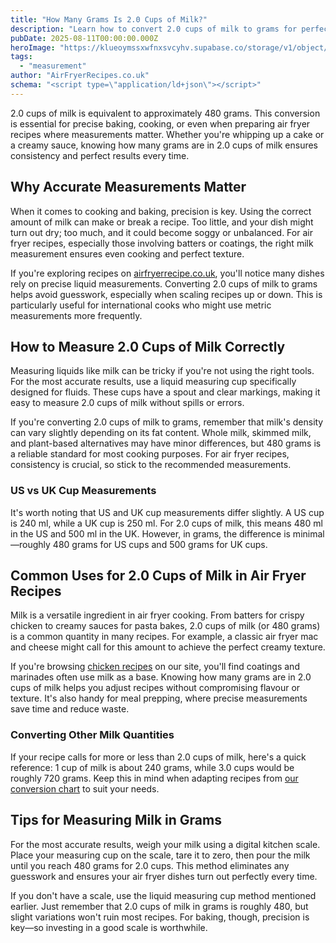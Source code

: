 ```yaml
---
title: "How Many Grams Is 2.0 Cups of Milk?"
description: "Learn how to convert 2.0 cups of milk to grams for perfect baking and cooking every time. Get precise measurements in seconds!"
pubDate: 2025-08-11T00:00:00.000Z
heroImage: "https://klueoymssxwfnxsvcyhv.supabase.co/storage/v1/object/public/md/how-many-grams-is-2-cups-of-milk-ac0938e3.webp"
tags:
  - "measurement"
author: "AirFryerRecipes.co.uk"
schema: "<script type=\"application/ld+json\"></script>"
---
```


<p>2.0 cups of milk is equivalent to approximately 480 grams. This conversion is essential for precise baking, cooking, or even when preparing air fryer recipes where measurements matter. Whether you're whipping up a cake or a creamy sauce, knowing how many grams are in 2.0 cups of milk ensures consistency and perfect results every time.</p>

<h2>Why Accurate Measurements Matter</h2>
<p>When it comes to cooking and baking, precision is key. Using the correct amount of milk can make or break a recipe. Too little, and your dish might turn out dry; too much, and it could become soggy or unbalanced. For air fryer recipes, especially those involving batters or coatings, the right milk measurement ensures even cooking and perfect texture.</p>
<p>If you're exploring recipes on <a href=https://www.airfryerrecipe.co.uk/recipes>airfryerrecipe.co.uk</a>, you'll notice many dishes rely on precise liquid measurements. Converting 2.0 cups of milk to grams helps avoid guesswork, especially when scaling recipes up or down. This is particularly useful for international cooks who might use metric measurements more frequently.</p>

<h2>How to Measure 2.0 Cups of Milk Correctly</h2>
<p>Measuring liquids like milk can be tricky if you're not using the right tools. For the most accurate results, use a liquid measuring cup specifically designed for fluids. These cups have a spout and clear markings, making it easy to measure 2.0 cups of milk without spills or errors.</p>
<p>If you're converting 2.0 cups of milk to grams, remember that milk's density can vary slightly depending on its fat content. Whole milk, skimmed milk, and plant-based alternatives may have minor differences, but 480 grams is a reliable standard for most cooking purposes. For air fryer recipes, consistency is crucial, so stick to the recommended measurements.</p>

<h3>US vs UK Cup Measurements</h3>
<p>It's worth noting that US and UK cup measurements differ slightly. A US cup is 240 ml, while a UK cup is 250 ml. For 2.0 cups of milk, this means 480 ml in the US and 500 ml in the UK. However, in grams, the difference is minimal—roughly 480 grams for US cups and 500 grams for UK cups.</p>

<h2>Common Uses for 2.0 Cups of Milk in Air Fryer Recipes</h2>
<p>Milk is a versatile ingredient in air fryer cooking. From batters for crispy chicken to creamy sauces for pasta bakes, 2.0 cups of milk (or 480 grams) is a common quantity in many recipes. For example, a classic air fryer mac and cheese might call for this amount to achieve the perfect creamy texture.</p>
<p>If you're browsing <a href=https://www.airfryerrecipe.co.uk/recipe-category/chicken>chicken recipes</a> on our site, you'll find coatings and marinades often use milk as a base. Knowing how many grams are in 2.0 cups of milk helps you adjust recipes without compromising flavour or texture. It's also handy for meal prepping, where precise measurements save time and reduce waste.</p>

<h3>Converting Other Milk Quantities</h3>
<p>If your recipe calls for more or less than 2.0 cups of milk, here's a quick reference: 1 cup of milk is about 240 grams, while 3.0 cups would be roughly 720 grams. Keep this in mind when adapting recipes from <a href=https://www.airfryerrecipe.co.uk/air-fryer-conversion-chart>our conversion chart</a> to suit your needs.</p>

<h2>Tips for Measuring Milk in Grams</h2>
<p>For the most accurate results, weigh your milk using a digital kitchen scale. Place your measuring cup on the scale, tare it to zero, then pour the milk until you reach 480 grams for 2.0 cups. This method eliminates any guesswork and ensures your air fryer dishes turn out perfectly every time.</p>
<p>If you don't have a scale, use the liquid measuring cup method mentioned earlier. Just remember that 2.0 cups of milk in grams is roughly 480, but slight variations won't ruin most recipes. For baking, though, precision is key—so investing in a good scale is worthwhile.</p>